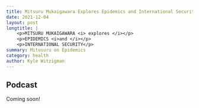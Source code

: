 ```yaml
---
title: Mitsuru Mukaigawara Explores Epidemics and International Security (coming soon!)
date: 2021-12-04
layout: post
longtitle: |
    <p>MITSURU MUKAIGAWARA <i> explores </i></p>
    <p>EPIDEMICS <i>and </i></p>
    <p>INTERNATIONAL SECURITY</p>
summary: Mitusuru on Epidemics
category: health
author: Kyle Witzigman
---
```


## Podcast
Coming soon!